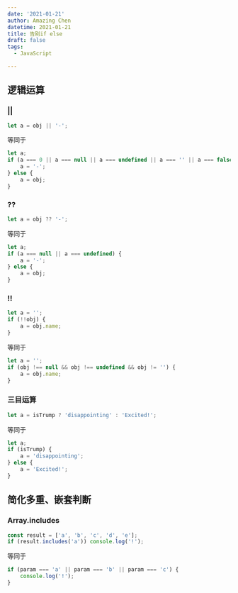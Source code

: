 ```yaml
---
date: '2021-01-21'
author: Amazing Chen
datetime: 2021-01-21
title: 告别if else
draft: false
tags:
  - JavaScript

---
```



## 逻辑运算

### ||

```js
let a = obj || '-';
```

等同于

```js
let a;
if (a === 0 || a === null || a === undefined || a === '' || a === false) {
    a = '-';
} else {
    a = obj;
}
```

### ??

```js
let a = obj ?? '-';
```

等同于

```js
let a;
if (a === null || a === undefined) {
    a = '-';
} else {
    a = obj;
}
```

### &#33;&#33;

```js
let a = '';
if (!!obj) {
    a = obj.name;
}
```

等同于

```js
let a = '';
if (obj !== null && obj !== undefined && obj != '') {
    a = obj.name;
}
```

### 三目运算

```js
let a = isTrump ? 'disappointing' : 'Excited!';
```

等同于

```js
let a;
if (isTrump) {
    a = 'disappointing';
} else {
    a = 'Excited!';
}
```

## 简化多重、嵌套判断

### Array.includes

```js
const result = ['a', 'b', 'c', 'd', 'e'];
if (result.includes('a')) console.log('!');
```

等同于

```js
if (param === 'a' || param === 'b' || param === 'c') {
    console.log('!');
}
```
